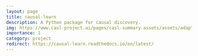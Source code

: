 ```yaml
---
layout: page
title: causal-learn
description: A Python package for causal discovery.
img: https://www.casl-project.ai/pages/casl-summary-assets/assets/adaptdl-text.png
importance: 1
category: project
redirect: https://causal-learn.readthedocs.io/en/latest/
---
```

